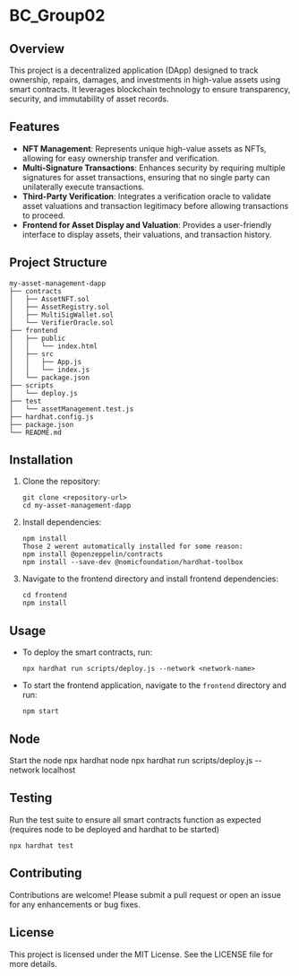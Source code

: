 # BC_Group02

## Overview
This project is a decentralized application (DApp) designed to track ownership, repairs, damages, and investments in high-value assets using smart contracts. It leverages blockchain technology to ensure transparency, security, and immutability of asset records.

## Features
- **NFT Management**: Represents unique high-value assets as NFTs, allowing for easy ownership transfer and verification.
- **Multi-Signature Transactions**: Enhances security by requiring multiple signatures for asset transactions, ensuring that no single party can unilaterally execute transactions.
- **Third-Party Verification**: Integrates a verification oracle to validate asset valuations and transaction legitimacy before allowing transactions to proceed.
- **Frontend for Asset Display and Valuation**: Provides a user-friendly interface to display assets, their valuations, and transaction history.

## Project Structure
```
my-asset-management-dapp
├── contracts
│   ├── AssetNFT.sol
│   ├── AssetRegistry.sol
│   ├── MultiSigWallet.sol
│   └── VerifierOracle.sol
├── frontend
│   ├── public
│   │   └── index.html
│   ├── src
│   │   ├── App.js
│   │   └── index.js
│   └── package.json
├── scripts
│   └── deploy.js
├── test
│   └── assetManagement.test.js
├── hardhat.config.js
├── package.json
└── README.md
```

## Installation
1. Clone the repository:
   ```
   git clone <repository-url>
   cd my-asset-management-dapp
   ```

2. Install dependencies:
   ```
   npm install
   Those 2 werent automatically installed for some reason:
   npm install @openzeppelin/contracts
   npm install --save-dev @nomicfoundation/hardhat-toolbox
   ```

3. Navigate to the frontend directory and install frontend dependencies:
   ```
   cd frontend
   npm install
   ```

## Usage
- To deploy the smart contracts, run:
  ```
  npx hardhat run scripts/deploy.js --network <network-name>
  ```

- To start the frontend application, navigate to the `frontend` directory and run:
  ```
  npm start

  ```
## Node
Start the node
npx hardhat node
npx hardhat run scripts/deploy.js --network localhost

## Testing
Run the test suite to ensure all smart contracts function as expected (requires node to be deployed and hardhat to be started)
```
npx hardhat test
```

## Contributing
Contributions are welcome! Please submit a pull request or open an issue for any enhancements or bug fixes.

## License
This project is licensed under the MIT License. See the LICENSE file for more details.